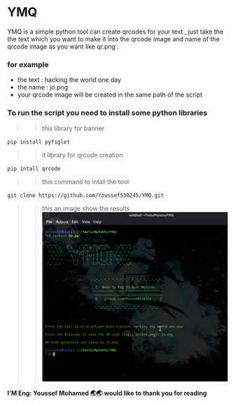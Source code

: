 # YMQ
 YMQ is a simple python tool can create qrcodes for your text , just take the the text which you want to make it into the qrcode image and name of the qrcode image as you want like qr.png .

### for example
- the text : hacking the world one day
- the name : jo.png
- your qrcode image will be created in the same path of the script

### To run the script you need to install some python libraries
>> this library for banner
```
pip install pyfiglet
```
>> it library for qrcode creation
```
pip intall qrcode
```
>> this command to intall the tool

```
git clone https://github.com/Youssef530245/YMQ.git
```
>> this an image show the results
![YMQ](https://github.com/Youssef530245/YMQ/blob/main/image.png?raw=true "image.png")

**I'M Eng: Youssef Mohamed 🌏🌏 would like to thank you for reading**

